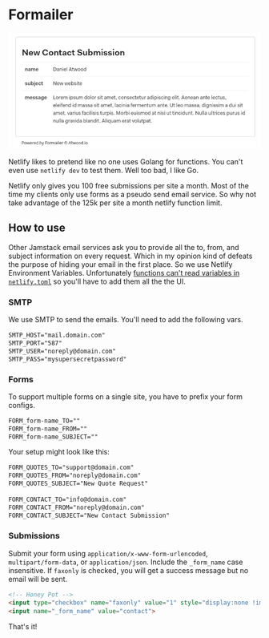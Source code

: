 # Formailer

![Screenshot](img.png)

Netlify likes to pretend like no one uses Golang for functions. You can't even use `netlify dev` to test them. Well too bad, I like Go.

Netlify only gives you 100 free submissions per site a month. Most of the time my clients only use forms as a pseudo send email service. So why not take advantage of the 125k per site a month netlify function limit.

## How to use
Other Jamstack email services ask you to provide all the to, from, and subject information on every request. Which in my opinion kind of defeats the purpose of hiding your email in the first place. So we use Netlify Environment Variables. Unfortunately [functions can't read variables in `netlify.toml`](https://github.com/netlify/netlify-lambda/issues/59) so you'll have to add them all the the UI.

### SMTP
We use SMTP to send the emails. You'll need to add the following vars.
```env
SMTP_HOST="mail.domain.com"
SMTP_PORT="587"
SMTP_USER="noreply@domain.com"
SMTP_PASS="mysupersecretpassword"
```

### Forms
To support multiple forms on a single site, you have to prefix your form configs.
```env
FORM_form-name_TO=""
FORM_form-name_FROM=""
FORM_form-name_SUBJECT=""
```

Your setup might look like this:
```env
FORM_QUOTES_TO="support@domain.com"
FORM_QUOTES_FROM="noreply@domain.com"
FORM_QUOTES_SUBJECT="New Quote Request"

FORM_CONTACT_TO="info@domain.com"
FORM_CONTACT_FROM="noreply@domain.com"
FORM_CONTACT_SUBJECT="New Contact Submission"
```

### Submissions
Submit your form using `application/x-www-form-urlencoded`, `multipart/form-data`, or `application/json`. Include the `_form_name` case insensitive. If `faxonly` is checked, you will get a success message but no email will be sent.
```html
<!-- Honey Pot -->
<input type="checkbox" name="faxonly" value="1" style="display:none !important" tabindex="-1" autocomplete="off">
<input name="_form_name" value="contact">
```

That's it!
